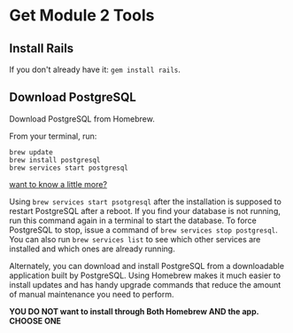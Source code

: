 # Get Module 2 Tools

## Install Rails

If you don't already have it: `gem install rails`.

## Download PostgreSQL

Download PostgreSQL from Homebrew.

From your terminal, run:

```
brew update
brew install postgresql
brew services start postgresql
```
[want to know a little more?](http://www.fyquah.me/setup-postgresql-on-os-x)

Using `brew services start psotgresql` after the installation is supposed to restart PostgreSQL after a reboot. If you find your database is not running, run this command again in a terminal to start the database. To force PostgreSQL to stop, issue a command of `brew services stop postgresql`. You can also run `brew services list` to see which other services are installed and which ones are already running.

Alternately, you can download and install PostgreSQL from a downloadable application built by PostgreSQL. Using Homebrew makes it much easier to install updates and has handy upgrade commands that reduce the amount of manual maintenance you need to perform. 

**YOU DO NOT want to install through Both Homebrew AND the app. CHOOSE ONE**
